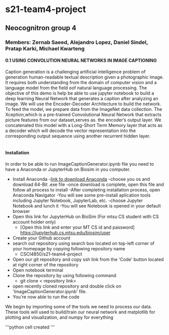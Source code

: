 # s21-team4-project
## Neocognitron group 4
### Members: Zernab Saeed, Alejandro Lopez, Daniel Sindel, Pratap Karki, Michael Kwarteng


#### 0.1 USING CONVOLUTION NEURAL NETWORKS IN IMAGE CAPTIONING


Caption generation is a challenging artificial intelligence problem of generation human-readable
textual description given a photographic image. It requires both understanding from the domain of
computer vision and a language model from the field oof natural language processing. The objective
of this demo is help be able to use jupyter notebook to build a deep learning Neural Network that
generates a caption after analyzing an image. We will use the Encoder-Decoder Architecture to
build the network. To feed the model, we prepare data from the ImageNet data collection. The
Xception,which is a pre-trained Convolutional Neural Network that extracts picture features from
our dataset,serves as. the encoder’s output layer. We concatenated this model with a Long-Short
Term Memory layer that acts as a decoder which will decode the vector representation into the
corresponding output sequence using another recurrent hidden layer.
<br />
<br />

#### Installation
In order to be able to run ImageCaptionGenerator.ipynb file you need to have a Anaconda or JupyterHub on Biosim  in you computer.


- Install Anaconda 
    -[link to download Anaconda](https://www.anaconda.com/products/individual)
    -choose you os and download 64-Bit .exe file
    -once download is complete, open this file and follow all process to install 
    -After completing installation process, open Anaconda Navigator
    -You will see some pre-install aplication tools including Jupyter Notebook, JupyterLab, etc.
    -choose Jupyter Notebook and lunch it
    -You will see Notebook is opened in your default browser
- Open this link for JupyterHub on BioSim (For mtsu CS student with CS account holder only)
    - [Open this link and enter your MT CS id and password] https://jupyterhub.cs.mtsu.edu/biosim/user
- Create your Github account
- search out repository using search box located on top-left corner of your homepage by copying following repository name
    - CSCI4850/s21-team4-project
- Open our git repository  and copy ssh link from the 'Code' button located at right corner of the repository
- Open notebook terminal
- Clone the repository by using following command
     - git clone < repository  link>
- open recently cloned repository  and double click on 'ImageCaptionGenerator.ipynb' file. 
- You're now able to run the code

We begin by importing some of the tools we need to process our data. These tools will used to build/train
our neural network and matplotlib for plotting and visualization, and numpy for everything

'''python
    cell created
'''







    
    
    
    